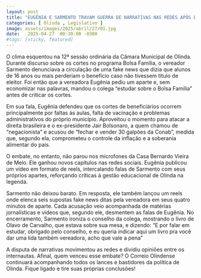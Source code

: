 ```yaml
---
layout: post
title: "EUGÊNIA E SARMENTO TRAVAM GUERRA DE NARRATIVAS NAS REDES APÓS EMBATE NA CÂMARA DE OLINDA"
categories: [ Olinda , Legislativo ]
image: assets/images/2025/abril/27/01.jpg
date:   2025-04-27  00:30:00 -0300
#tags: [sticky, featured]
---
```

O clima esquentou na 12ª sessão ordinária da Câmara Municipal de Olinda. Durante discurso sobre os cortes no programa Bolsa Família, o vereador Sarmento denunciava a circulação de uma fake news que dizia que alunos de 16 anos ou mais perderiam o benefício caso não tivessem título de eleitor. Foi então que a vereadora Eugênia pediu um aparte e, sem economizar nas palavras, mandou o colega “estudar sobre o Bolsa Família” antes de criticar os cortes.

Em sua fala, Eugênia defendeu que os cortes de beneficiários ocorrem principalmente por faltas às aulas, falta de vacinação e problemas administrativos do próprio município. Aproveitou o momento para atacar a direita brasileira e o ex-presidente Jair Bolsonaro, a quem chamou de “negacionista” e acusou de “fechar e vender 30 galpões da Conab”, medida que, segundo ela, comprometeu o controle da inflação e a soberania alimentar do país.

O embate, no entanto, não parou nos microfones da Casa Bernardo Vieira de Melo. Ele ganhou novos capítulos nas redes sociais. Eugênia publicou um vídeo em formato de reels, intercalando falas de Sarmento com seus próprios apartes, reforçando críticas à gestão educacional de Olinda na legenda.

Sarmento não deixou barato. Em resposta, ele também lançou um reels onde elenca seis supostas fake news ditas pela vereadora em seus quatro minutos de aparte. Cada acusação veio acompanhada de matérias jornalísticas e vídeos que, segundo ele, desmentem as falas de Eugênia. No encerramento, Sarmento ironiza o conselho da colega, mostrando o livro de Olavo de Carvalho, que estava sobre sua mesa, e dizendo: “E por falar em estudar, obrigado pelo conselho, e eu queria indicar aqui um livro pra você dar uma lida também vereadora, acho que vale a pena”

A disputa de narrativas movimentou as redes e dividiu opiniões entre os internautas. Afinal, quem venceu esse embate? O Correio Olindense continuará acompanhando todos os lances e bastidores da política de Olinda. Fique ligado e tire suas próprias conclusões!